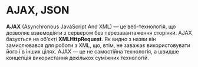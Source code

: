 # AJAX, JSON

**AJAX** (Asynchronous JavaScript And XML) — це веб-технологія, що дозволяє взаємодіяти з сервером без перезавантаження сторінки. AJAX базується на об’єкті **XMLHttpRequest**. Як видно з назви він замислювався для роботи з XML, що, втім, не заважає використовувати його і в інших цілях. AJAX — це не самостійна технологія, а швидше концепція використання декількох суміжних технологій.